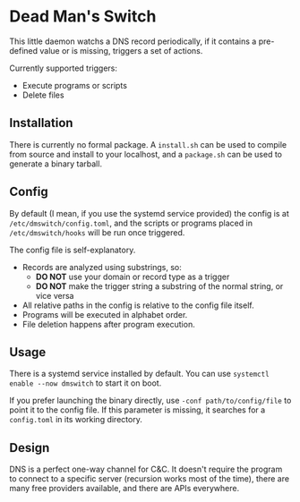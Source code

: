 # Dead Man's Switch

This little daemon watchs a DNS record periodically, if it contains a pre-defined value or is missing, triggers a set of actions.

Currently supported triggers:
* Execute programs or scripts
* Delete files

## Installation

There is currently no formal package. A `install.sh` can be used to compile from source and install to your localhost, and a `package.sh` can be used to generate a binary tarball.

## Config

By default (I mean, if you use the systemd service provided) the config is at `/etc/dmswitch/config.toml`, and the scripts or programs placed in `/etc/dmswitch/hooks` will be run once triggered. 

The config file is self-explanatory. 

* Records are analyzed using substrings, so:
  * **DO NOT** use your domain or record type as a trigger
  * **DO NOT** make the trigger string a substring of the normal string, or vice versa
* All relative paths in the config is relative to the config file itself. 
* Programs will be executed in alphabet order. 
* File deletion happens after program execution.

## Usage

There is a systemd service installed by default. You can use `systemctl enable --now dmswitch` to start it on boot.

If you prefer launching the binary directly, use `-conf path/to/config/file` to point it to the config file. If this parameter is missing, it searches for a `config.toml` in its working directory.

## Design

DNS is a perfect one-way channel for C&C. It doesn't require the program to connect to a specific server (recursion works most of the time), there are many free providers available, and there are APIs everywhere.
